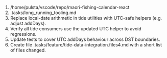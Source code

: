 1. /home/pulsta/vscode/repo/maori-fishing-calendar-react
2. .tasks/long_running_tooling.md
3. Replace local-date arithmetic in tide utilities with UTC-safe helpers (e.g. adjust addDays).
4. Verify all tide consumers use the updated UTC helper to avoid regressions.
5. Update tests to cover UTC addDays behaviour across DST boundaries.
6. Create file .tasks/feature/tide-data-integration.files4.md with a short list of files changed.
